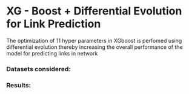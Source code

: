 # XG - Boost + Differential Evolution for Link Prediction

The optimization of 11 hyper parameters in XGboost is perfomed using differential evolution thereby increasing the overall performance of the model for predicting links in network

### Datasets considered:

### Results:
